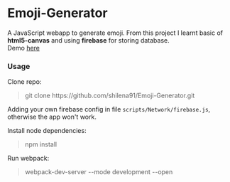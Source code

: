 # Emoji-Generator

A JavaScript webapp to generate emoji. From this project I learnt basic of **html5-canvas** and using **firebase** for storing database.\
Demo [here](https://emoji-generator-hoang.herokuapp.com/)

### Usage
Clone repo:
> git clone ht<span>tps://github.com/shilena91/Emoji-Generator.git

Adding your own firebase config in file ```scripts/Network/firebase.js```, otherwise the app won't work.

Install node dependencies:
> npm install

Run webpack:
> webpack-dev-server --mode development --open

